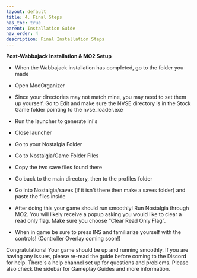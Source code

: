 ```yaml
---
layout: default
title: 4. Final Steps
has_toc: true
parent: Installation Guide
nav_order: 4
description: Final Installation Steps
---
```


**Post-Wabbajack Installation & MO2 Setup**

* When the Wabbajack installation has completed, go to the folder you made

* Open ModOrganizer

* Since your directories may not match mine, you may need to set them up yourself. Go to Edit and make sure the NVSE directory is in the Stock Game folder pointing to the nvse_loader.exe

* Run the launcher to generate ini's

* Close launcher

* Go to your Nostalgia Folder

* Go to Nostalgia/Game Folder Files

* Copy the two save files found there

* Go back to the main directory, then to the profiles folder

* Go into Nostalgia/saves (if it isn't there then make a saves folder) and paste the files inside

* After doing this your game should run smoothly! Run Nostalgia through MO2. You will likely receive a popup asking you would like to clear a read only flag. Make sure you choose “Clear Read Only Flag”.

* When in game be sure to press INS and familiarize yourself with the controls! (Controller Overlay coming soon!)

Congratulations! Your game should be up and running smoothly. If you are having any issues, please re-read the guide before coming to the Discord for help. There's a help channel set up for questions and problems. Please also check the sidebar for Gameplay Guides and more information.
